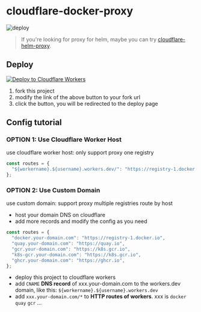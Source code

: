 # cloudflare-docker-proxy

![deploy](https://github.com/east4ming/cloudflare-docker-proxy/actions/workflows/deploy.yaml/badge.svg)

> If you're looking for proxy for helm, maybe you can try [cloudflare-helm-proxy](github.com/ciiiii/cloudflare-helm-proxy).

## Deploy
[![Deploy to Cloudflare Workers](https://deploy.workers.cloudflare.com/button)](https://deploy.workers.cloudflare.com/?url=https://github.com/XIRZC/cloudflare-docker-proxy)

1. fork this project
2. modify the link of the above button to your fork url
3. click the button, you will be redirected to the deploy page

## Config tutorial

### OPTION 1: Use Cloudflare Worker Host

use cloudflare worker host: only support proxy one registry
```javascript
const routes = {
  "${workername}.${username}.workers.dev/": "https://registry-1.docker.io",
};
```

### OPTION 2: Use Custom Domain

use custom domain: support proxy multiple registries route by host

- host your domain DNS on cloudflare
- add more records and modify the config as you need
```javascript
const routes = {
  "docker.your-domain.com": "https://registry-1.docker.io",
  "quay.your-domain.com": "https://quay.io",
  "gcr.your-domain.com": "https://k8s.gcr.io",
  "k8s-gcr.your-domain.com": "https://k8s.gcr.io",
  "ghcr.your-domain.com": "https://ghcr.io",
};
```
- deploy this project to cloudflare workers
- add `CNAME` **DNS record** of xxx.your-domain.com to the workers.dev domain, like this: `${workername}.${username}.workers.dev`
- add `xxx.your-domain.com/*` to **HTTP routes of workers**. xxx is `docker` `quay` `gcr` ...


